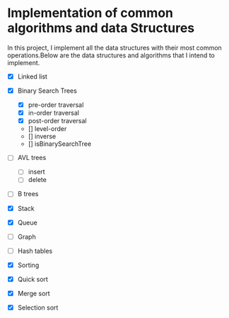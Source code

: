 # Implementation of common algorithms and data Structures

In this project, I implement all the data structures with their most common operations.Below are the data structures and algorithms that I intend to implement.

- [x] Linked list
- [x] Binary Search Trees
   - [x] pre-order traversal
   - [x] in-order traversal
   - [x] post-order traversal
   - []  level-order
   - []  inverse
   - []  isBinarySearchTree

- [ ] AVL trees
   - [ ] insert
   - [ ] delete

- [ ] B trees

- [x] Stack

- [x] Queue

- [ ] Graph

- [ ] Hash tables

- [x] Sorting

- [x] Quick sort

- [x] Merge sort

- [x] Selection sort
